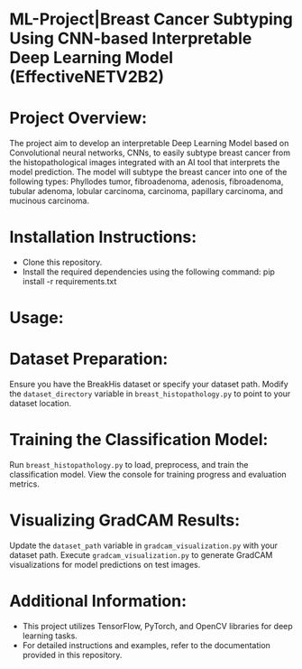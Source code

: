 # ML-Project|Breast Cancer Subtyping Using CNN-based Interpretable Deep Learning Model (EffectiveNETV2B2)


# Project Overview: 
The project aim to develop an interpretable Deep Learning Model based on Convolutional neural networks, CNNs, to easily subtype breast cancer from the histopathological images integrated with an AI tool that interprets the model prediction. The model will subtype the breast cancer into one of the following types: Phyllodes tumor, fibroadenoma, adenosis, fibroadenoma, tubular adenoma, lobular carcinoma, carcinoma, papillary carcinoma, and mucinous carcinoma.

# Installation Instructions:
- Clone this repository.
- Install the required dependencies using the following command: pip install -r requirements.txt


# Usage:
# Dataset Preparation:
Ensure you have the BreakHis dataset or specify your dataset path. Modify the `dataset_directory` variable in `breast_histopathology.py` to point to your dataset location.

# Training the Classification Model:
Run `breast_histopathology.py` to load, preprocess, and train the classification model. View the console for training progress and evaluation metrics.

# Visualizing GradCAM Results:
Update the `dataset_path` variable in `gradcam_visualization.py` with your dataset path. Execute `gradcam_visualization.py` to generate GradCAM visualizations for model predictions on test images.

# Additional Information:
- This project utilizes TensorFlow, PyTorch, and OpenCV libraries for deep learning tasks.
- For detailed instructions and examples, refer to the documentation provided in this repository.



  
